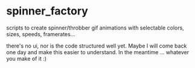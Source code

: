 spinner_factory
===============

scripts to create spinner/throbber gif animations with selectable colors, sizes, speeds, framerates...

there's no ui, nor is the code structured well yet.
Maybe I will come back one day and make this easier to understand.
In the meantime ... whatever you make of it :)
